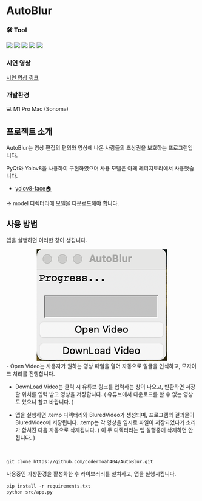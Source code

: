 # AutoBlur

### 🛠 Tool
<img src="https://img.shields.io/badge/Python-3766AB?style=flat-square&logo=Python&logoColor=white"/> <img src="https://img.shields.io/badge/TensorFlow-FF6F00?style=flat-square&logo=TensorFlow&logoColor=white"/> <img src="https://img.shields.io/badge/PyTorch-EE4C2C?style=flat-square&logo=PyTorch&logoColor=white"/> <img src="https://img.shields.io/badge/VSCode-007ACC?style=flat-square&logo=Visual Studio Code&logoColor=white"/> <img src="https://img.shields.io/badge/tkinter-47A248?style=flat-square&logo=Python&logoColor=white"/> 

### 시연 영상
[시연 영상 링크]([https://github.com/akanametov/yolov8-face](https://drive.google.com/file/d/1aXZbmC6V1vUuGjMo7Jw-F0ybbsDFQ236/view))

### 개발환경
💻 M1 Pro Mac (Sonoma)

## 프로젝트 소개

AutoBlur는 영상 편집의 편의와 영상에 나온 사람들의 초상권을 보호하는 프로그램입니다.

PyQt와 Yolov8을 사용하여 구현하였으며 사용 모델은 아래 레퍼지토리에서 사용했습니다.

- [yolov8-face🏠](https://github.com/akanametov/yolov8-face)

-> model 디렉터리에 모델을 다운로드해야 합니다. 


## 사용 방법

앱을 실행하면 이러한 창이 생깁니다.
<div align="center">
   <img src="image.png">

</div>
- Open Video는 사용자가 원하는 영상 파일을 열어 자동으로 얼굴을 인식하고, 모자이크 처리를 진행합니다. 

- DownLoad Video는 클릭 시 유튜브 링크를 입력하는 창이 나오고, 반환하면 저장할 위치를 입력 받고 영상을 저장합니다. ( 유튜브에서 다운로드를 할 수 없는 영상도 있으니 참고 바랍니다. )

- 앱을 실행하면 .temp 디렉터리와 BluredVideo가 생성되며, 프로그램의 결과물이 BluredVideo에 저장됩니다. .temp는 각 영상을 임시로 파일이 저장되었다가 소리가 합쳐진 다음 자동으로 삭제됩니다. ( 이 두 디렉터리는 앱 실행중에 삭제하면 안됩니다. )

<br>

```
git clone https://github.com/codernoah404/AutoBlur.git
```

사용중인 가상환경을 활성화한 후 라이브러리를 설치하고, 앱을 실행시킵니다.

```
pip install -r requirements.txt
python src/app.py
```
